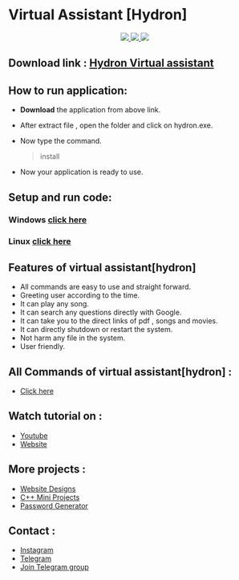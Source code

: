 # Virtual Assistant [Hydron]

<p align="center">
  <a href="https://github.com/vishal2376/virtual-assistant/issues">
    <img src="https://img.shields.io/github/issues/vishal2376/virtual-assistant"/> 
  </a>
  <a href="https://github.com/vishal2376/virtual-assistant/stargazers">
    <img src="https://img.shields.io/github/stars/vishal2376/virtual-assistant"/> 
  </a>
    <a href="https://github.com/vishal2376/virtual-assistant/blob/master/LICENSE">
    <img src="https://img.shields.io/github/license/vishal2376/virtual-assistant"/> 
  </a>
</p>

## Download link  : [Hydron Virtual assistant](https://codervishal.wordpress.com/2020/08/05/hydron-virtual-assistant/)

## How to run application:
 - **Download** the application from above link.
 - After extract file , open the folder and click on hydron.exe.
 - Now type the command.
  
   > install

 - Now your application is ready to use.

## Setup and run code:
  
### Windows [click here](Windows)
### Linux [click here](Linux)
  
## Features of virtual assistant[hydron]
 - All commands are easy to use and straight forward.
 - Greeting user according to the time.
 - It can play any song.
 - It can search any questions directly with Google.
 - It can take you to the direct links of pdf , songs and movies.
 - It can directly shutdown or restart the system.
 - Not harm any file in the system.
 - User friendly. 

## All Commands of virtual assistant[hydron] :
 - [Click here](https://codervishal.wordpress.com/2020/08/05/hydron-virtual-assistant/#commands) 

## Watch tutorial on : 
 - [Youtube](https://www.youtube.com/watch?v=pbnQJsbWYNA&feature=youtu.be)
 - [Website](https://codervishal.wordpress.com/2020/08/05/hydron-virtual-assistant/) 

## More projects : 
   
  - [Website Designs](https://github.com/vishal2376/Website-Design)
  - [C++ Mini Projects](https://github.com/vishal2376/cpp-mini-projects) 
  - [Password Generator](https://github.com/vishal2376/password-generator) 

## Contact :  
  - [Instagram](https://www.instagram.com/vishal_2376/)
  - [Telegram](https://t.me/vishal2376/)
  - [Join Telegram group](https://t.me/cppwithtricks)
